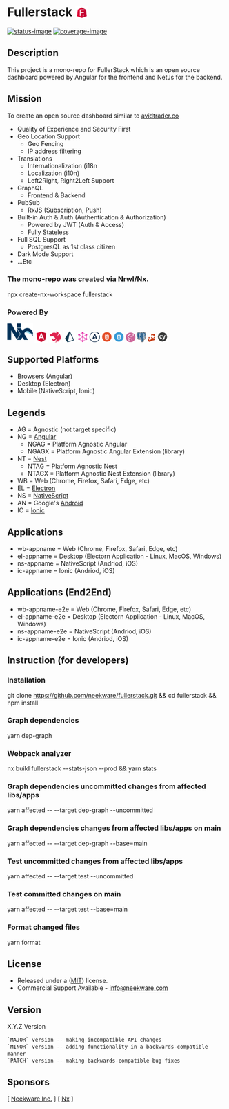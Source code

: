 # Fullerstack <img style="margin-bottom: -6px" width="30" src="apps/fullerstack/src/assets/images/fullerstack-x250.png">

[![status-image]][status-link]
[![coverage-image]][coverage-link]

## Description

This project is a mono-repo for FullerStack which is an open source dashboard powered by Angular for the frontend and NetJs for the backend.

## Mission

To create an open source dashboard similar to [avidtrader.co](https://app.avidtrader.co/)

- Quality of Experience and Security First
- Geo Location Support
  - Geo Fencing
  - IP address filtering
- Translations
  - Internationalization (i18n
  - Localization (i10n)
  - Left2Right, Right2Left Support
- GraphQL
  - Frontend & Backend
- PubSub
  - RxJS (Subscription, Push)
- Built-in Auth & Auth (Authentication & Authorization)
  - Powered by JWT (Auth & Access)
  - Fully Stateless
- Full SQL Support
  - PostgresQL as 1st class citizen
- Dark Mode Support
- ...Etc

### The mono-repo was created via Nrwl/Nx.

npx create-nx-workspace fullerstack

### Powered By

[<img style="margin-bottom: 1px" width="60" src="apps/fullerstack/src/assets/images/nx-x250.png">](https://nx.dev/)
[<img style="margin-bottom: -6px" width="30" src="apps/fullerstack/src/assets/images/angular-x250.png">](https://angular.io)
[<img style="margin-bottom: -5px" width="27" src="apps/fullerstack/src/assets/images/nestjs-x250.png">](https://nestjs.com/)
[<img style="margin-bottom: -7px" width="30" src="apps/fullerstack/src/assets/images/prisma-x250.png">](https://www.prisma.io/)
[<img style="margin-bottom: -4px" width="24" src="apps/fullerstack/src/assets/images/graphql-x250.png">](https://graphql.org/)
[<img style="margin-bottom: -4px" width="24" src="apps/fullerstack/src/assets/images/apollo-x250.png">](https://www.apollographql.com/)
[<img style="margin-bottom: -4px" width="24" src="apps/fullerstack/src/assets/images/html5-x250.png">](https://en.wikipedia.org/wiki/HTML5)
[<img style="margin-bottom: -4px" width="24" src="apps/fullerstack/src/assets/images/css3-x250.png">](https://www.w3.org/)
[<img style="margin-bottom: -4px" width="22" src="apps/fullerstack/src/assets/images/scss-x250.png">](https://sass-lang.com/)
[<img style="margin-bottom: -4px" width="22" src="apps/fullerstack/src/assets/images/psql-x250.png">](https://www.postgresql.org/)
[<img style="margin-bottom: -4px" width="18" src="apps/fullerstack/src/assets/images/jest-x250.png">](https://jestjs.io/docs/getting-started)
[<img style="margin-bottom: -4px" width="24" src="apps/fullerstack/src/assets/images/cypress-x250.png">](https://www.cypress.io/)

## Supported Platforms

- Browsers (Angular)
- Desktop (Electron)
- Mobile (NativeScript, Ionic)

## Legends

- AG = Agnostic (not target specific)
- NG = [Angular](angular.io)
  - NGAG = Platform Agnostic Angular
  - NGAGX = Platform Agnostic Angular Extension (library)
- NT = [Nest](nestjs.com)
  - NTAG = Platform Agnostic Nest
  - NTAGX = Platform Agnostic Nest Extension (library)
- WB = Web (Chrome, Firefox, Safari, Edge, etc)
- EL = [Electron](electronjs.org)
- NS = [NativeScript](nativescript.org)
- AN = Google's [Android](android.com)
- IC = [Ionic](ionicframework.com)

## Applications

- wb-appname = Web (Chrome, Firefox, Safari, Edge, etc)
- el-appname = Desktop (Electorn Application - Linux, MacOS, Windows)
- ns-appname = NativeScript (Andriod, iOS)
- ic-appname = Ionic (Andriod, iOS)

## Applications (End2End)

- wb-appname-e2e = Web (Chrome, Firefox, Safari, Edge, etc)
- el-appname-e2e = Desktop (Electorn Application - Linux, MacOS, Windows)
- ns-appname-e2e = NativeScript (Andriod, iOS)
- ic-appname-e2e = Ionic (Andriod, iOS)

## Instruction (for developers)

### Installation

git clone https://github.com/neekware/fullerstack.git && cd fullerstack && npm install

### Graph dependencies

yarn dep-graph

### Webpack analyzer

nx build fullerstack --stats-json --prod && yarn stats

### Graph dependencies uncommitted changes from affected libs/apps

yarn affected -- --target dep-graph --uncommitted

### Graph dependencies changes from affected libs/apps on main

yarn affected -- --target dep-graph --base=main

### Test uncommitted changes from affected libs/apps

yarn affected -- --target test --uncommitted

### Test committed changes on main

yarn affected -- --target test --base=main

### Format changed files

yarn format

## License

- Released under a ([MIT](https://raw.githubusercontent.com/neekware/fullerstack/main/LICENSE)) license.
- Commercial Support Available - info@neekware.com

## Version

X.Y.Z Version

    `MAJOR` version -- making incompatible API changes
    `MINOR` version -- adding functionality in a backwards-compatible manner
    `PATCH` version -- making backwards-compatible bug fixes

## Sponsors

[ [Neekware Inc.](http://neekware.com) ] [ [Nx](https://nx.dev) ]

[status-image]: https://travis-ci.com/neekware/fullerstack.svg?branch=main
[status-link]: https://travis-ci.com/github/neekware/fullerstack
[version-image]: https://img.shields.io/npm/v/@fullerstack.svg
[version-link]: https://www.npmjs.com/settings/fullerstack/packages
[coverage-image]: https://coveralls.io/repos/neekware/fullerstack/badge.svg
[coverage-link]: https://coveralls.io/r/neekware/fullerstack
